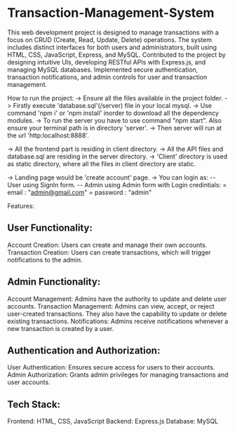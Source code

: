 # Transaction-Management-System
This web development project is designed to manage transactions with a focus on CRUD (Create, Read, Update, Delete) operations. The system includes distinct interfaces for both users and administrators, built using HTML, CSS, JavaScript, Express, and MySQL.
Contributed to the project by designing intuitive UIs, developing RESTful APIs with Express.js, and managing MySQL databases. Implemented secure authentication, transaction notifications, and admin controls for user and transaction management.

How to run the project:
-> Ensure all the files available in the project folder.
-> Firstly execute 'database.sql'(/server) file in your local mysql.
-> Use command 'npm i' or 'npm install' inorder to download all the dependency modules.
-> To run the server you have to use command "npm start". Also ensure 
   your terminal path is in directory 'server'.
-> Then server will run at the url 'http:localhost:8888'.

-> All the frontend part is residing in client directory.
-> All the API files and database.sql are residing in the server directory.
-> 'Client' directory is used as static directory, where all the files in client 
   directory are static.
     
-> Landing page would be 'create account' page.
-> You can login as:
    -- User using SignIn form.
    -- Admin using Admin form with Login credintials:
        = email : "admin@gmail.com"
        = password : "admin"


Features:

User Functionality:
-------------------
Account Creation: Users can create and manage their own accounts.
Transaction Creation: Users can create transactions, which will trigger notifications to the admin.

Admin Functionality:
--------------------
Account Management: Admins have the authority to update and delete user accounts.
Transaction Management: Admins can view, accept, or reject user-created transactions. They also have the capability to update or delete existing transactions.
Notifications: Admins receive notifications whenever a new transaction is created by a user.

Authentication and Authorization:
--------------------------------
User Authentication: Ensures secure access for users to their accounts.
Admin Authorization: Grants admin privileges for managing transactions and user accounts.

Tech Stack:
----------
Frontend: HTML, CSS, JavaScript
Backend: Express.js
Database: MySQL
